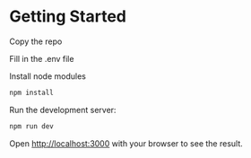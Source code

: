 # Getting Started

Copy the repo

Fill in the .env file

Install node modules

```bash
npm install
```

Run the development server:

```bash
npm run dev
```

Open [http://localhost:3000](http://localhost:3000) with your browser to see the result.
